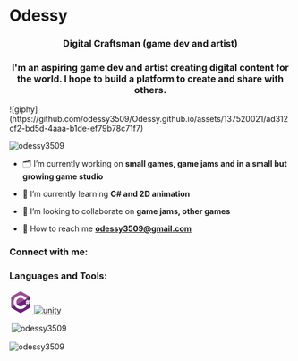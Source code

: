 <h1 align="cent![Banner1](https://github.com/odessy3509/Odessy.github.io/assets/137520021/3982432c-03d3-443e-a757-59210e79e61a)
er">Odessy</h1>
<h3 align="center">Digital Craftsman (game dev and artist)</h3>


<h3 align="center">I'm an aspiring game dev and artist creating digital content for the world. I hope to build a platform to create and share with others.</h3>
![giphy](https://github.com/odessy3509/Odessy.github.io/assets/137520021/ad312cf2-bd5d-4aaa-b1de-ef79b78c71f7)

<p align="left"> <img src="https://komarev.com/ghpvc/?username=odessy3509&label=Profile%20views&color=0e75b6&style=flat" alt="odessy3509" /> </p>

- 🗂️ I’m currently working on **small games, game jams and in a small but growing game studio**

- 📖 I’m currently learning **C# and 2D animation**

- 👯 I’m looking to collaborate on **game jams, other games**

- 📧 How to reach me **odessy3509@gmail.com**

<h3 align="left">Connect with me:</h3>
<p align="left">
</p>

<h3 align="left">Languages and Tools:</h3>
<p align="left"> <a href="https://www.w3schools.com/cs/" target="_blank" rel="noreferrer"> <img src="https://raw.githubusercontent.com/devicons/devicon/master/icons/csharp/csharp-original.svg" alt="csharp" width="40" height="40"/> </a> <a href="https://unity.com/" target="_blank" rel="noreferrer"> <img src="https://www.vectorlogo.zone/logos/unity3d/unity3d-icon.svg" alt="unity" width="40" height="40"/> </a> </p>

<p>&nbsp;<img align="center" src="https://github-readme-stats.vercel.app/api?username=odessy3509&show_icons=true&locale=en" alt="odessy3509" /></p>

<p><img align="center" src="https://github-readme-streak-stats.herokuapp.com/?user=odessy3509&" alt="odessy3509" /></p>
